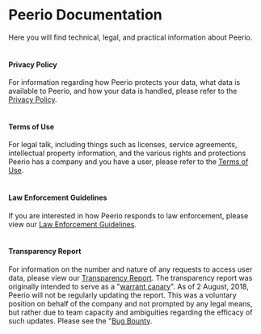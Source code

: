 # Peerio Documentation
Here you will find technical, legal, and practical information about Peerio.
<br>
<br>
<h4>Privacy Policy</h4>
For information regarding how Peerio protects your data, what data is available to Peerio, and how your data is handled, please refer to the <a href="https://www.peerio.com/resources/privacy/">Privacy Policy</a>. 
<br>
<br> 
<h4>Terms of Use</h4>
For legal talk, including things such as licenses, service agreements, intellectual property information, and the various rights and protections Peerio has a company and you have a user, please refer to the <a href="https://www.peerio.com/resources/terms/">Terms of Use</a>.
<br>
<br>
<h4>Law Enforcement Guidelines</h4>
If you are interested in how Peerio responds to law enforcement, please view our <a href="https://github.com/PeerioTechnologies/peerio-documentation/blob/master/Law_Enforcement_Guidelines.md">Law Enforcement Guidelines</a>.
<br>
<br>
<h4>Transparency Report</h4>
For information on the number and nature of any requests to access user data, please view our <a href="https://github.com/PeerioTechnologies/peerio-documentation/blob/master/Transparency_Report.md">Transparency Report</a>. The transparency report was originally intended to serve as a "<a href="https://canarywatch.org/">warrant canary</a>". As of 2 August, 2018, Peerio will not be regularly updating the report. This was a voluntary position on behalf of the company and not prompted by any legal means, but rather due to team capacity and ambiguities regarding the efficacy of such updates. Please see the "<a href="https://www.eff.org/deeplinks/2016/05/canary-watch-one-year-later> Electronic Frontier Foundation's report on why they ceased updates on Canary Watch</a> for some additional insight into the decision.
<br>
<br>
  
<h4>Bug Bounty</h4>
For informaton about Peerio's bug bounty, including rules and conditions, bounty rewards, and how to submit a claim, please view our <a href="https://www.peerio.com/resources/bug-bounty/">Bug Bounty</a>.
